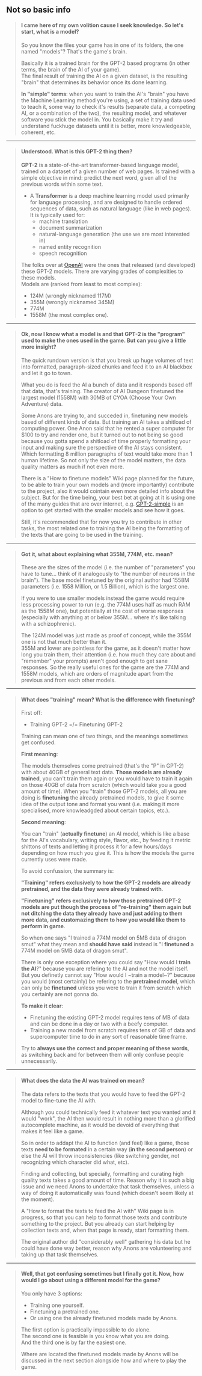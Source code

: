 ## Not so basic info
>#### I came here of my own volition cause I seek knowledge. So let's start, what is a model?
>So you know the files your game has in one of its folders, the one named "models"? That's the game's brain.
>
>Basically it is a trained brain for the GPT-2 based programs (in other terms, the brain of the AI of your game).<br>
>The final result of training the AI on a given dataset, is the resulting "brain" that determines its behavior once its done learning.
>
>**In "simple" terms**: when you want to train the AI's "brain" you have the Machine Learning method you're using, a set of training data used to teach it, some way to check it's results (separate data, a competing AI, or a combination of the two), the resulting model, and whatever software you stick the model in. You basically make it try and understand fuckhuge datasets until it is better, more knowledgeable, coherent, etc.

***

>#### Understood. What is this GPT-2 thing then?
>**GPT-2** is a state-of-the-art transformer-based language model, trained on a dataset of a given number of web pages. Is trained with a simple objective in mind: predict the next word, given all of the previous words within some text. 
>- A **Transformer** is a deep machine learning model used primarily for language processing, and are designed to handle ordered sequences of data, such as natural language (like in web pages).<br>
>It is typically used for:
>   * machine translation
>   * document summarization
>   * natural-language generation (the use we are most interested in)
>   * named entity recognition
>   * speech recognition
>
>The folks over at [OpenAI](https://openai.com/) were the ones that released (and developed) these GPT-2 models. There are varying grades of complexities to these models.  
>Models are (ranked from least to most complex):
>- 124M (wrongly nicknamed 117M)
>- 355M (wrongly nicknamed 345M)
>- 774M
>- 1558M (the most complex one). 
>

***

>#### Ok, now I know what a model is and that GPT-2 is the "program" used to make the ones used in the game. But can you give a little more insight?
>The quick rundown version is that you break up huge volumes of text into formatted, paragraph-sized chunks and feed it to an AI blackbox and let it go to town.
>
>What you do is feed the AI a bunch of data and it responds based off that data, that's training. The creator of AI Dungeon finetuned the largest model (1558M) with 30MB of CYOA (Choose Your Own Adventure) data.
>
>Some Anons are trying to, and succeded in, finetuning new models based of different kinds of data. But training an AI takes a shitload of computing power. One Anon said that he rented a super computer for $100 to try and render one, but it turned out to not being so good because you gotta spend a shitload of time properly formatting your input and making sure the perspective of the AI stays consistent. Which formatting 8 million paragraphs of text would take more than 1 human lifetime. So not only the size of the model matters, the data quality matters as much if not even more.
>
>There is a "How to finetune models" Wiki page planned for the future, to be able to train your own models and (more importantly) contribute to the project, also it would cointain even more detailed info about the subject. But for the time being, your best bet at going at it is using one of the many guides that are over internet, e.g. [GPT-2-simple](https://github.com/minimaxir/gpt-2-simple) is an option to get started with the smaller models and see how it goes.
>
>Still, it's recommended that for now you try to contribute in other tasks, the most related one to training the AI being the formatting of the texts that are going to be used in the training.

***

>#### Got it, what about explaining what 355M, 774M, etc. mean?
>These are the sizes of the model (i.e. the number of "parameters" you have to tune... think of it analogously to "the number of neurons in the brain"). The base model finetuned by the original author had 1558M parameters (i.e. 1558 Million, or 1.5 Billion), which is the largest one. 
>
>If you were to use smaller models instead the game would require less processing power to run (e.g. the 774M uses half as much RAM as the 1558M one), but potentially at the cost of worse responses (especially with anything at or below 355M... where it's like talking with a schizophrenic).
>
>The 124M model was just made as proof of concept, while the 355M one is not that much better than it.<br>
>355M and lower are pointless for the game, as it doesn't matter how long you train them, their attention (i.e. how much they care about and "remember" your prompts) aren't good enough to get sane responses. So the really useful ones for the game are the 774M and 1558M models, which are orders of magnitude apart from the previous and from each other models.

***

>#### What does "training" mean? What is the difference with finetuning?
>First off: 
>- Training GPT-2 =/= Finetuning GPT-2
>
>Training can mean one of two things, and the meanings sometimes get confused. 
>
>**First meaning**: 
>
>The models themselves come pretrained (that's the "P" in GPT-2) with about 40GB of general text data. **Those models are already trained**, you can't train them again or you would have to train it again on those 40GB of data from scratch (which would take you a good amount of time). When you "train" those GPT-2 models, all you are doing is **finetuning** the already pretrained models, to give it some idea of the output tone and format you want (i.e. making it more specialised, more knowleadgded about certain topics, etc.).
>
>**Second meaning**:
>
>You can "train" (**actually finetune**) an AI model, which is like a base for the AI's vocabulary, writing style, flavor, etc., by feeding it metric shittons of texts and letting it process it for a few hours/days depending on how much you give it. This is how the models the game currently uses were made.
>
>To avoid confussion, the summary is:
>
>**"Training" refers exclusively to how the GPT-2 models are already pretrained, and the data they were already trained with**.
>
>**"Finetuning" refers exclusively to how those pretrained GPT-2 models are put though the process of "re-training" them again but not ditching the data they already have and just adding to them more data, and customazing them to how you would like them to perform in game**.
>
>So when one says "I trained a 774M model on 5MB data of dragon smut" what they mean and **should have said** instead is "I **finetuned** a 774M model on 5MB data of dragon smut".
>
>There is only one exception where you could say "How would I **train the AI**?" because you are refering to the AI and not the model itself. But you definetly cannot say "How would I ~train a model~?" because you would (most certainly) be refering to the **pretrained model**, which can only be **finetuned** unless you were to train it from scratch which you certainly are not gonna do.
>
>**To make it clear**:
>- Finetuning the existing GPT-2 model requires tens of MB of data and can be done in a day or two with a beefy computer.
>- Training a new model from scratch requires tens of GB of data and supercomputer time to do in any sort of reasonable time frame.
>
>Try to **always use the correct and proper meaning of these words**, as switching back and for between them will only confuse people unnecessarily.

***

>#### What does the data the AI was trained on mean?
>The data refers to the texts that you would have to feed the GPT-2 model to fine-tune the AI with. 
>
>Although you could technically feed it whatever text you wanted and it would "work", the AI then would result in nothing more than a glorified autocomplete machine, as it would be devoid of everything that makes it feel like a game. 
>
>So in order to addapt the AI to function (and feel) like a game, those texts **need to be formated** in a certain way (**in the second person**) or else the AI will throw inconsistencies (like switching gender, not recognizing which character did what, etc).
>
>Finding and collecting, but specially, formatting and curating high quality texts takes a good amount of time. Reason why it is such a big issue and we need Anons to undertake that task themselves, unless a way of doing it automatically was found (which doesn't seem likely at the moment).
>
>A "How to format the texts to feed the AI with" Wiki page is in progress, so that you can help to format those texts and contribute something to the project. But you already can start helping by collection texts and, when that page is ready, start formatting them.
>
>The original author did "considerably well" gathering his data but he could have done way better, reason why Anons are volunteering and taking up that task themselves.

***

>#### Well, that got confusing sometimes but I finally got it. Now, how would I go about using a different model for the game?
>You only have 3 options:
>- Training one yourself.
>- Finetuning a pretrained one.
>- Or using one the already finetuned models made by Anons.
>
>The first option is practically impossible to do alone.<br>
>The second one is feasible is you know what you are doing.<br>
>And the third one is by far the easiest one.<br>
>
>Where are located the finetuned models made by Anons will be discussed in the next section alongside how and where to play the game.